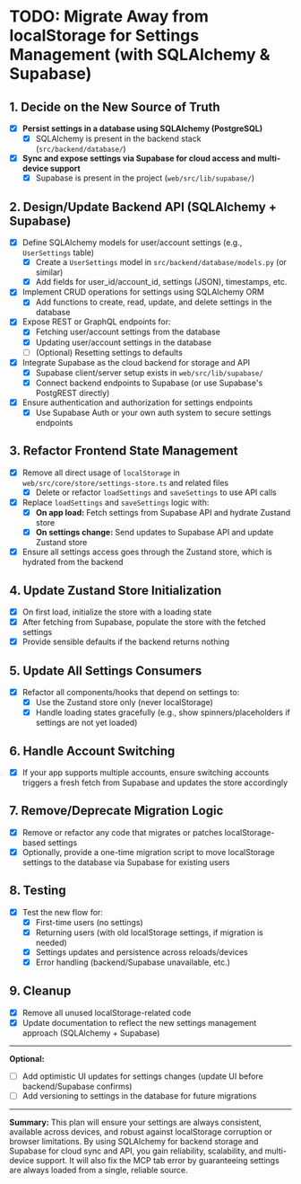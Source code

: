 # TODO: Migrate Away from localStorage for Settings Management (with SQLAlchemy & Supabase)

## 1. Decide on the New Source of Truth
- [x] **Persist settings in a database using SQLAlchemy (PostgreSQL)**
  - [x] SQLAlchemy is present in the backend stack (`src/backend/database/`)
- [x] **Sync and expose settings via Supabase for cloud access and multi-device support**
  - [x] Supabase is present in the project (`web/src/lib/supabase/`)

## 2. Design/Update Backend API (SQLAlchemy + Supabase)
- [x] Define SQLAlchemy models for user/account settings (e.g., `UserSettings` table)
  - [x] Create a `UserSettings` model in `src/backend/database/models.py` (or similar)
  - [x] Add fields for user_id/account_id, settings (JSON), timestamps, etc.
- [x] Implement CRUD operations for settings using SQLAlchemy ORM
  - [x] Add functions to create, read, update, and delete settings in the database
- [x] Expose REST or GraphQL endpoints for:
  - [x] Fetching user/account settings from the database
  - [x] Updating user/account settings in the database
  - [ ] (Optional) Resetting settings to defaults
- [x] Integrate Supabase as the cloud backend for storage and API
  - [x] Supabase client/server setup exists in `web/src/lib/supabase/`
  - [x] Connect backend endpoints to Supabase (or use Supabase's PostgREST directly)
- [x] Ensure authentication and authorization for settings endpoints
  - [x] Use Supabase Auth or your own auth system to secure settings endpoints

## 3. Refactor Frontend State Management
- [x] Remove all direct usage of `localStorage` in `web/src/core/store/settings-store.ts` and related files
  - [x] Delete or refactor `loadSettings` and `saveSettings` to use API calls
- [x] Replace `loadSettings` and `saveSettings` logic with:
  - [x] **On app load:** Fetch settings from Supabase API and hydrate Zustand store
  - [x] **On settings change:** Send updates to Supabase API and update Zustand store
- [x] Ensure all settings access goes through the Zustand store, which is hydrated from the backend

## 4. Update Zustand Store Initialization
- [x] On first load, initialize the store with a loading state
- [x] After fetching from Supabase, populate the store with the fetched settings
- [x] Provide sensible defaults if the backend returns nothing

## 5. Update All Settings Consumers
- [x] Refactor all components/hooks that depend on settings to:
  - [x] Use the Zustand store only (never localStorage)
  - [x] Handle loading states gracefully (e.g., show spinners/placeholders if settings are not yet loaded)

## 6. Handle Account Switching
- [x] If your app supports multiple accounts, ensure switching accounts triggers a fresh fetch from Supabase and updates the store accordingly

## 7. Remove/Deprecate Migration Logic
- [x] Remove or refactor any code that migrates or patches localStorage-based settings
- [x] Optionally, provide a one-time migration script to move localStorage settings to the database via Supabase for existing users

## 8. Testing
- [x] Test the new flow for:
  - [x] First-time users (no settings)
  - [x] Returning users (with old localStorage settings, if migration is needed)
  - [x] Settings updates and persistence across reloads/devices
  - [x] Error handling (backend/Supabase unavailable, etc.)

## 9. Cleanup
- [x] Remove all unused localStorage-related code
- [x] Update documentation to reflect the new settings management approach (SQLAlchemy + Supabase)

---

**Optional:**
- [ ] Add optimistic UI updates for settings changes (update UI before backend/Supabase confirms)
- [ ] Add versioning to settings in the database for future migrations

---

**Summary:**
This plan will ensure your settings are always consistent, available across devices, and robust against localStorage corruption or browser limitations. By using SQLAlchemy for backend storage and Supabase for cloud sync and API, you gain reliability, scalability, and multi-device support. It will also fix the MCP tab error by guaranteeing settings are always loaded from a single, reliable source. 